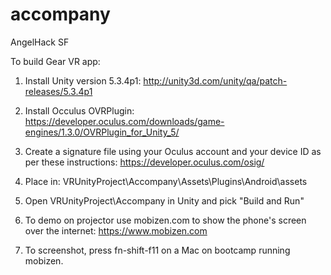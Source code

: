 # accompany
AngelHack SF

To build Gear VR app:

1) Install Unity version 5.3.4p1:
http://unity3d.com/unity/qa/patch-releases/5.3.4p1

2) Install Occulus OVRPlugin:
https://developer.oculus.com/downloads/game-engines/1.3.0/OVRPlugin_for_Unity_5/

3) Create a signature file using your Oculus account and your device ID as per these instructions:
https://developer.oculus.com/osig/

4) Place in:
VRUnityProject\Accompany\Assets\Plugins\Android\assets

5) Open VRUnityProject\Accompany in Unity and pick "Build and Run"

6) To demo on projector use mobizen.com to show the phone's screen over the internet:
https://www.mobizen.com

7) To screenshot, press fn-shift-f11 on a Mac on bootcamp running mobizen.